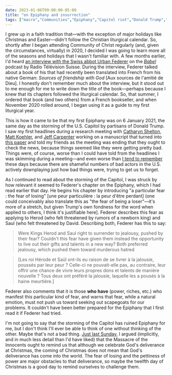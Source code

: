 ```yaml
---
date: 2023-01-06T09:00:00-05:00
title: "on Epiphany and insurrection"
tags: ["macro","Communities","Epiphany","Capitol riot","Donald Trump","Herod","liturgical calendar","Radio Télévision Suisse","faith transition","COVID-19","podcasts","Saul","Massacre of the Innocents"]
---
```

I grew up in a faith tradition that—with the exception of major holidays like Christmas and Easter—didn't follow the Christian liturgical calendar. So, shortly after I began attending Community of Christ regularly (and, given the circumstances, virtually) in 2020, I decided I was going to learn more all of the seasons and holidays that I wasn't familiar with. A few months earlier, I'd heard [an interview with the Swiss abbot Urban Federer](https://www.rts.ch/audio-podcast/2021/audio/dieu-mon-ami-25098851.html) on the *[Babel](https://www.rts.ch/audio-podcast/2021/emission/babel-25000879.html)* podcast by Radio Télévision Suisse. During the interview, Federer talked about a book of his that had recently been translated into French from his native German: *Sources of friendship with God* [Aux sources de l'amitié de Dieu]. I honestly don't remember much about the interview, but it stood out to me enough for me to write down the title of the book—perhaps because I knew that its chapters followed the liturgical calendar. So, that summer, I ordered that book (and two others) from a French bookseller, and when November 2020 rolled around, I began using it as a guide to my first liturgical year.

This is how it came to be that my first Epiphany was on 6 January 2021, the same day as the storming of the U.S. Capitol by partisans of Donald Trump. I saw my first headlines during a research meeting with [Catharyn Shelton](https://www.catharyn.com/), [Matt Koehler](http://www.matt-koehler.com/), and [Jeff Carpenter](https://twitter.com/JeffpCarpenter) working on a manuscript that turned into [this paper](https://spencergreenhalgh.com/work/investigating-offerings-and-downloads-on-teacherspayteachers/) and told my friends as the meeting was ending that they ought to check the news, because things seemed like they were getting pretty bad. Things were, of course, worse than I could have told from the headlines I was skimming during a meeting—and even worse than [I tend to remember](https://spencergreenhalgh.com/communities/2021-12-13-i-have/) these days because there are shameful numbers of bad actors in the U.S. actively downplaying just how bad things were, trying to get us to forget.

As I continued to read about the storming of the Capitol, I was struck by how relevant it seemed to Federer's chapter on the Epiphany, which I had read earlier that day. He begins his chapter by introducing "a particular fear : the fear of losing" [une peur particulière : la peur d'être perdant] (one could conceivably also translate this as "the fear of being a loser"—it's more of a stretch, but given Trump's own fondness for the word when applied to others, I think it's justifiable here]. Federer describes this fear as applying to Herod (who felt threatened by rumors of a newborn king) and Saul (who felt threatened by David. Describing both, Federer has this to say:

> Were Kings Herod and Saul right to surrender to jealousy, pushed by their fear? Couldn't this fear have given them instead the opportunity to live out their gifts and talents in a new way? Both preferred jealousy, which pushed them toward murderous hatred

> [Les roi Hérode et Saül ont-ils eu raison de se livrer à la jalousie, poussés par leur peur ? Celle-ci ne pouvait-elle pas, au contraire, leur offrir une chance de vivre leurs propres dons et talents de manière nouvelle ? Tous deux ont préféré la jalousie, laquelle les a pousés à la haine meurtière.]

Federer also comments that it is those **who have** (power, riches, etc.) who manifest this particular kind of fear, and warns that fear, while a natural emotion, must not push us toward seeking out scapegoats for our problems. It couldn't have been better prepared for the Epiphany that I first read it if Federer had tried.

I'm not going to say that the storming of the Capitol has ruined Epiphany for me, but I don't think I'll ever be able to think of one without thinking of the other. Maybe that's not a bad thing. [Just last Sunday](https://spencergreenhalgh.com/communities/disciples-generous-response-for-1-january-2023/), I argued (implicitly, and in much less detail than I'd have liked) that the Massacre of the Innocents ought to remind us that although we celebrate God's deliverance at Christmas, the coming of Christmas does not mean that God's deliverance has come into the world. The fear of losing and the pettiness of power are major obstacles to that deliverance, so maybe the twelfth day of Christmas is a good day to remind ourselves to challenge them. 